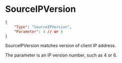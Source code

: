 # SourceIPVersion

```json
{
    "Type": "SourceIPVersion",
    "Parameter": 4 // or 6
}
```

SourceIPVersion matches version of client IP address.

The parameter is an IP version number, such as 4 or 6.

